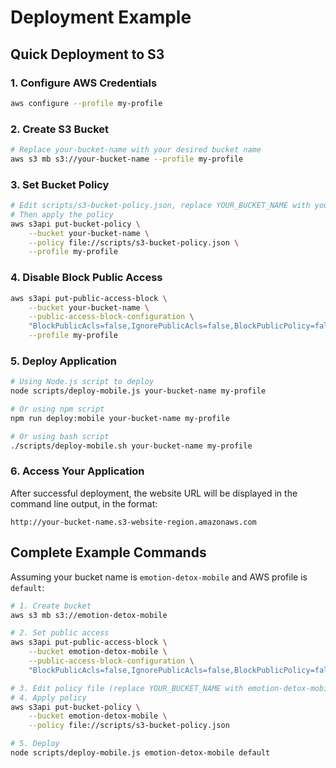 # Deployment Example

## Quick Deployment to S3

### 1. Configure AWS Credentials
```bash
aws configure --profile my-profile
```

### 2. Create S3 Bucket
```bash
# Replace your-bucket-name with your desired bucket name
aws s3 mb s3://your-bucket-name --profile my-profile
```

### 3. Set Bucket Policy
```bash
# Edit scripts/s3-bucket-policy.json, replace YOUR_BUCKET_NAME with your bucket name
# Then apply the policy
aws s3api put-bucket-policy \
    --bucket your-bucket-name \
    --policy file://scripts/s3-bucket-policy.json \
    --profile my-profile
```

### 4. Disable Block Public Access
```bash
aws s3api put-public-access-block \
    --bucket your-bucket-name \
    --public-access-block-configuration \
    "BlockPublicAcls=false,IgnorePublicAcls=false,BlockPublicPolicy=false,RestrictPublicBuckets=false" \
    --profile my-profile
```

### 5. Deploy Application
```bash
# Using Node.js script to deploy
node scripts/deploy-mobile.js your-bucket-name my-profile

# Or using npm script
npm run deploy:mobile your-bucket-name my-profile

# Or using bash script
./scripts/deploy-mobile.sh your-bucket-name my-profile
```

### 6. Access Your Application
After successful deployment, the website URL will be displayed in the command line output, in the format:
```
http://your-bucket-name.s3-website-region.amazonaws.com
```

## Complete Example Commands

Assuming your bucket name is `emotion-detox-mobile` and AWS profile is `default`:

```bash
# 1. Create bucket
aws s3 mb s3://emotion-detox-mobile

# 2. Set public access
aws s3api put-public-access-block \
    --bucket emotion-detox-mobile \
    --public-access-block-configuration \
    "BlockPublicAcls=false,IgnorePublicAcls=false,BlockPublicPolicy=false,RestrictPublicBuckets=false"

# 3. Edit policy file (replace YOUR_BUCKET_NAME with emotion-detox-mobile)
# 4. Apply policy
aws s3api put-bucket-policy \
    --bucket emotion-detox-mobile \
    --policy file://scripts/s3-bucket-policy.json

# 5. Deploy
node scripts/deploy-mobile.js emotion-detox-mobile default
``` 